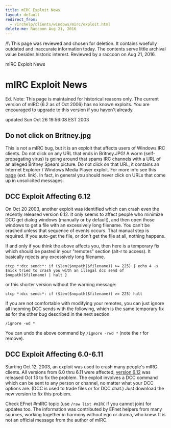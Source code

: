 ```yaml
---
title: mIRC Exploit News
layout: default
redirect_from:
  - /irchelp/clients/windows/mirc/exploit.html
delete-me: Raccoon Aug 21, 2016
---
```


/!\ This page was reviewed and chosen for deletion.
It contains woefully outdated and inaccurate information today.
The contents serve little archival value besides historic interest.
Reviewed by a raccoon on Aug 21, 2016.

mIRC Exploit News

# mIRC Exploit News

Ed. Note: This page is maintained for historical reasons only. The current
version of mIRC (6.2 as of Oct 2006) has no known exploits. You are encouraged
to upgrade to this version if you haven't already.

updated Sun Oct 26 19:56:08 EST 2003

## Do not click on Britney.jpg

This is not a mIRC bug, but it is an exploit that affects users of Windows IRC
clients. Do not click on any URL that ends in Britney.JPG! A worm (self-
propagating virus) is going around that spams IRC channels with a URL of an
alleged Britney Spears picture. Do not click on that URL, it contains an
Internet Explorer / Windows Media Player exploit. For more info see this
[page](http://charmy.tky.hut.fi/brit.txt) (ext. link). In fact, in general you
should never click on URLs that come up in unsolicited messages.

## DCC Exploit Affecting 6.12

On Oct 20 2003, another exploit was identified which can crash even the
recently released version 6.12. It only seems to affect people who minimize
DCC get dialog windows (manually or by default), and then open those windows
to get a file with an excessively long filename. You can't be crashed unless
that sequence of events occurs. That manual step is required. If you auto-get
the file, or don't get the file at all, nothing happens.

If and only if you think the above affects you, then here is a temporary fix
which should be pasted in your "remotes" section (alt-r to access). It
basically rejects any excessively long filename.

`ctcp *:dcc send:*: if ($len($nopath($filename)) >= 225) { echo 4 -s $nick
tried to crash you with an illegal dcc send of $nopath($filename) | halt }`

or this shorter version without the warning message:

`ctcp *:dcc send:*: if ($len($nopath($filename)) >= 225) halt`

If you are not comfortable with modifying your remotes, you can just ignore
all incoming DCC sends with the following, which is the same temporary fix as
for the other bug described in the next section:

`/ignore -wd *`

You can undo the above command by `/ignore -rwd *` (note the r for remove).

## DCC Exploit Affecting 6.0-6.11

Starting Oct 12, 2003, an exploit was used to crash many people's mIRC
clients. All versions from 6.0 thru 6.11 were affected, [version
6.12](http://www.mirc.com/get.html) was released Oct 13 to fix the problem.
The exploit involves a DCC command which can be sent to any person or channel,
no matter what your DCC options are. (DCC is used to trade files or for DCC
chat.) Just download the new version to fix this problem.

Check EFnet #mIRC topic (use `/raw list #mIRC` if you cannot join) for updates
too. The information was contributed by EFnet helpers from many sources,
working together in harmony without ego or drama, who knew. It is not an
official message from the author of mIRC.
